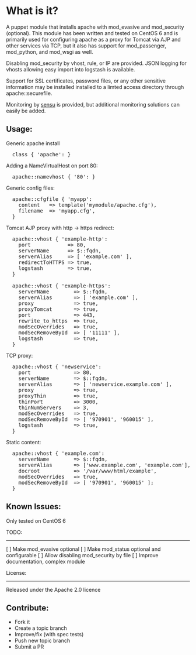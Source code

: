 What is it?
===========

A puppet module that installs apache with mod_evasive and mod_security 
(optional).  This module has been written and tested on CentOS 6 and is 
primarily used for configuring apache as a proxy for Tomcat via AJP and other
services via TCP, but it also has support for mod_passenger, mod_python, and
mod_wsgi as well.  

Disabling mod_security by vhost, rule, or IP are provided.  JSON logging for
vhosts allowing easy import into logstash is available.

Support for SSL certificates, password files, or any other sensitive 
information may be installed installed to a limted access directory through
apache::securefile.

Monitoring by [sensu](http://sensuapp.org) is provided, but
additional monitoring solutions can easily be added.


Usage:
------

Generic apache install
<pre>
  class { 'apache': }
</pre>

Adding a NameVirtualHost on port 80:
<pre>
  apache::namevhost { '80': }
</pre>

Generic config files:
<pre>
  apache::cfgfile { 'myapp':
    content   => template('mymodule/apache.cfg'),
    filename  => 'myapp.cfg',
  }
</pre>

Tomcat AJP proxy with http -> https redirect:
<pre>
  apache::vhost { 'example-http':
    port            => 80,
    serverName      => $::fqdn,
    serverAlias     => [ 'example.com' ],
    redirectToHTTPS => true,
    logstash        => true,
  }

  apache::vhost { 'example-https':
    serverName        => $::fqdn,
    serverAlias       => [ 'example.com' ],
    proxy             => true,
    proxyTomcat       => true,
    port              => 443,
    rewrite_to_https  => true,
    modSecOverrides   => true,
    modSecRemoveById  => [ '11111' ],
    logstash          => true,
  }
</pre>

TCP proxy:
<pre>
  apache::vhost { 'newservice':
    port              => 80,
    serverName        => $::fqdn,
    serverAlias       => [ 'newservice.example.com' ],
    proxy             => true,
    proxyThin         => true,
    thinPort          => 3000,
    thinNumServers    => 3,
    modSecOverrides   => true,
    modSecRemoveById  => [ '970901', '960015' ],
    logstash          => true,
  }
</pre>

Static content:
<pre>
  apache::vhost { 'example.com':
    serverName        => $::fqdn,
    serverAlias       => ['www.example.com', 'example.com'],
    docroot           => '/var/www/html/example',
    modSecOverrides   => true,
    modSecRemoveById  => [ '970901', '960015' ];
  }
</pre>


Known Issues:
-------------
Only tested on CentOS 6

TODO:
____
[ ] Make mod_evasive optional
[ ] Make mod_status optional and configurable
[ ] Allow disabling mod_security by file
[ ] Improve documentation, complex module

License:
_______

Released under the Apache 2.0 licence


Contribute:
-----------
* Fork it
* Create a topic branch
* Improve/fix (with spec tests)
* Push new topic branch
* Submit a PR